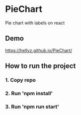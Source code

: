 # PieChart
Pie chart with labels on react

## Demo

https://hellyz.github.io/PieChart/

## How to run the project

### 1. Copy repo
### 2. Run 'npm install'
### 3. Run 'npm run start'
